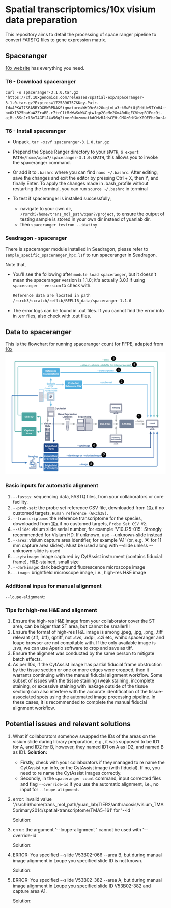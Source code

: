 # Spatial transcriptomics/10x visium data preparation
This repository aims to detail the processing of space ranger pipeline to convert FATSTQ files to gene expression matrix.

## Spaceranger
[10x website](https://www.10xgenomics.com/support/software/space-ranger/downloads) has everything you need.
### T6 - Download spaceranger
```
curl -o spaceranger-3.1.0.tar.gz "https://cf.10xgenomics.com/releases/spatial-exp/spaceranger-3.1.0.tar.gz?Expires=1725896757&Key-Pair-Id=APKAI7S6A5RYOXBWRPDA&Signature=WK99c6k20ugLmLa3~kMwPiUjEdiUe5IYmH4~~fK8CGazp4jPcFrCDaJSyCkrDyOE8lVf~mWUOLFOgoHEJdAca9O1lsRgjRR7wUWJL6olTM5zIuaA-bx0XI325baKaWZZraBE-r7trCltMzWwSuW4Cqtw1qp2GeMe2Gm40dUgFCVhwpRJFnc9i-ajM~s5ScJrl8mT4GFlJ4a56q2tmer0UxzmmatkdOMzRJdsCEH~CMGz0dfXdX0OEFbcOorAq3RPsmo4~nQOzwKRaG4LCCN8MeM9BAplrmImBJ0L0PedbkA3NixOv900YnxgBz8zscfKIe0meqWlxnOaKBUTE9igoQ__""
```

### T6 - Install spaceranger
- Unpack, `tar -xzvf spaceranger-3.1.0.tar.gz`

- Prepend the Space Ranger directory to your `$PATH`, `$ export PATH=/home/xpan7/spaceranger-3.1.0:$PATH`, this allows you to invoke the spaceranger command.
  
- Or add it to `.bashrc` where you can find `nano ~/.bashrc`. After editing, save the changes and exit the editor by pressing Ctrl + X, then Y, and finally Enter. To apply the changes made in .bash_profile without restarting the terminal, you can run `source ~/.bashrc` in terminal

- To test if spaceranger is installed successfully,
   - navigate to your own dir, `/rsrch5/home/trans_mol_path/xpan7/project`, to ensure the output of testing sample is stored in your own dir instead of yuanlab dir.
   - then `spaceranger testrun --id=tiny`    


### Seadragon - spacerager
There is spaceranger module installed in Seadragon, please refer to `sample_specific_spaceranger_hpc.lsf` to run spaceranger in Seadragon.

Note that,

- You'll see the following after `module load spaceranger`, but it doesn't mean the spaceranger version is 1.1.0; it's actually 3.0.1 if using `spaceranger --version` to check with.
   
   `Reference data are located in path /rsrch3/scratch/reflib/REFLIB_data/spaceranger-1.1.0`

- The error logs can be found in .out files. If you cannot find the error info in .err files, also check with .out files.


## Data to spaceranger
This is the flowchart for running spaceranger count for FFPE, adapted from [10x](https://www.10xgenomics.com/support/software/space-ranger/latest/analysis/running-pipelines/probe-based-assay-count-cytassist-gex) 
![](./screenshot/sp_input_ffpe.png)

### Basic inputs for automatic alignment
1. `--fastqs`: sequencing data, FASTQ files, from your collaborators or core facility.
2. `--prob-set`: the probe set reference CSV file, downloaded from [10x](https://www.10xgenomics.com/support/software/space-ranger/downloads) if no customed targets, `Human reference (GRCh38)`.
3. `--transcriptome`: the reference transcriptome for the species, downloaded from [10x](https://www.10xgenomics.com/support/software/space-ranger/downloads) if no customed targets, `Probe Set CSV V2`.
4. `--slide`: visium slide serial number, for example 'V10J25-015'. Strongly recommended for Visium HD. If unknown, use --unknown-slide instead
5. `--area`: visium capture area identifier, for example 'A1' (or, e.g. 'A' for 11 mm capture area slides). Must be used along with --slide unless --unknown-slide is used
6. `--cytaimage`: image captured by CytAssist instrument (contains fiducial frame), H&E-stained, small size
7. `--darkimage`: dark background fluorescence microscope image
8. `--image`: brightfield microscope image, i.e., high-res H&E image

### Additional inpus for manual alignment
`--loupe-alignment`:


### Tips for high-res H&E and alignment
1. Ensure the high-res H&E image from your collaborator cover the ST area, can be biger that ST area, but cannot be smaller!!!
2. Ensure the format of high-res H&E image is among .jpeg, .jpg, .png, .tiff relevant (.tif, .btf), qptiff, not .svs, .ndpi, .czi etc, whihc spaceranger and loupe browser are not compitable with. If the only available image is .svs, we can use Aperio software to crop and save as tiff.
3. Ensure the aligmnet was conducted by the same person to mitigate batch effects.
4. As per 10x, if the CytAssist image has partial fiducial frame obstruction by the tissue section or one or more edges were cropped, then it warrants continuing with the manual fiducial alignment workflow. Some subset of issues with the tissue staining (weak staining, incomplete staining, or excessive staining with leakage outside of the tissue section) can also interfere with the accurate identification of the tissue-associated spots using the automated image processing pipeline. In these cases, it is recommended to complete the manual fiducial alignment workflow.


## Potential issues and relevant solutions
1. What if collaborators somehow swapped the IDs of the areas on the visium slide during library preparation, e.g., it was supposed to be ID1 for A, and ID2 for B, however, they named ID1 on A as ID2, and named B as ID1.
   **Solution:** 
      - Firstly, check with your collaborators if they managed to re name the CytAssist run info, or the CytAssist image (with         fiducial). If no, you need to re name the  CytAssist images correctly.
      - Secondly, in the `spaceranger count` command, input corrected files and flag `--override-id` if you use the automatic alignment, i.e., no input for `--loupe-alignment`.

2. error: invalid value '/rsrch6/home/trans_mol_path/yuan_lab/TIER2/anthracosis/visium_TMA5primary2014/spatial-transcriptome/TMA5-161' for '--id <ID>'

   Solution:

3. error: the argument '--loupe-alignment <PATH>' cannot be used with '--override-id'

   Solution:

4. ERROR: You specified --slide V53B02-066 --area B, but during manual image alignment in Loupe you specified slide ID is not known.

   Solution:

5. ERROR: You specified --slide V53B02-382 --area A, but during manual image alignment in Loupe you specified slide ID V53B02-382 and capture area A1.

   Solution: